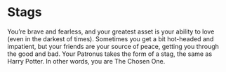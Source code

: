 Stags
====

You’re brave and fearless, and your greatest asset is your ability to love (even in the darkest of times). Sometimes you get a bit hot-headed and impatient, but your friends are your source of peace, getting you through the good and bad. Your Patronus takes the form of a stag, the same as Harry Potter. In other words, you are The Chosen One.
